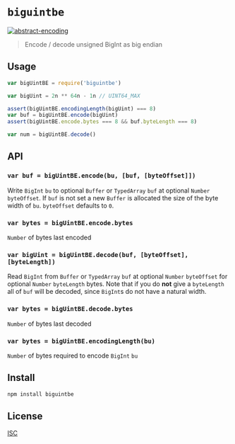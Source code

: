 # `biguintbe`

[![abstract-encoding](https://img.shields.io/badge/abstract--encoding-compliant-brightgreen.svg?style=flat)](https://github.com/mafintosh/abstract-encoding)

> Encode / decode unsigned BigInt as big endian

## Usage

```js
var bigUintBE = require('biguintbe')

var bigUint = 2n ** 64n - 1n // UINT64_MAX

assert(bigUintBE.encodingLength(bigUint) === 8)
var buf = bigUintBE.encode(bigUint)
assert(bigUintBE.encode.bytes === 8 && buf.byteLength === 8)

var num = bigUintBE.decode()
```

## API

### `var buf = bigUintBE.encode(bu, [buf, [byteOffset]])`
Write `BigInt` `bu` to optional `Buffer` or `TypedArray` `buf` at optional
`Number` `byteOffset`. If `buf` is not set a new `Buffer` is allocated the size
of the byte width of `bu`. `byteOffset` defaults to `0`.

### `var bytes = bigUintBE.encode.bytes`
`Number` of bytes last encoded

### `var bigUint = bigUintBE.decode(buf, [byteOffset], [byteLength])`
Read `BigInt` from `Buffer` or `TypedArray` `buf` at optional
`Number` `byteOffset` for optional `Number` `byteLength` bytes. Note that if you
do **not** give a `byteLength` all of `buf` will be decoded, since `BigInt`s do
not have a natural width.

### `var bytes = bigUintBE.decode.bytes`
`Number` of bytes last decoded

### `var bytes = bigUintBE.encodingLength(bu)`
`Number` of bytes required to encode `BigInt` `bu`

## Install

```sh
npm install biguintbe
```

## License

[ISC](LICENSE)
